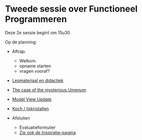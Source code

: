 # Tweede sessie over Functioneel Programmeren

Deze 2e sessie begint om 15u30

Op de planning:


+ Aftrap:
  + Welkom.
  + opname starten
  + vragen vooraf?

+ [Lesmateriaal en didactiek](../docentinfo/didactiek)

+ [The case of the mysterious Umenum](umenum)

+ [Model View Update](nascholing-programming-paradigms-2.pdf)

+ [Koch / Ijskristallen](ijskristal)

+ Afsluiten
  + Evaluatieformulier
  + [Zie ook de Inspiratie-pagina](../allsorts/readme). 
